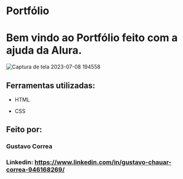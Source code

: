 # Portfólio 

# Bem vindo ao Portfólio feito com a ajuda da Alura.

![Captura de tela 2023-07-08 194558](https://github.com/ByGustavoo/PortfolioByGuru/assets/132701636/66dc6bbb-f21c-4681-9db0-266dd25c8b70)

## Ferramentas utilizadas:

* HTML

* CSS


## Feito por:

### Gustavo Correa

### Linkedin: https://www.linkedin.com/in/gustavo-chauar-correa-946168269/
